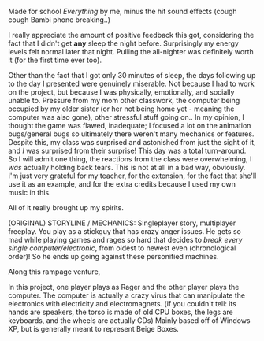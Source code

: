 Made for school
*Everything* by me, minus the hit sound effects (cough cough Bambi phone breaking..)

I really appreciate the amount of positive feedback this got, considering the fact that I didn't get **any** sleep the night before. Surprisingly my energy levels felt normal later that night.
Pulling the all-nighter was definitely worth it (for the first time ever too).

Other than the fact that I got only 30 minutes of sleep, the days following up to the day I presented were genuinely miserable. Not because I had to work on the project, but because I was physically, emotionally, and socially unable to. Pressure from my mom other classwork, the computer being occupied by my older sister (or her not being home yet - meaning the computer was also gone), other stressful stuff going on..
In my opinion, I thought the game was flawed, inadequate; I focused a lot on the animation bugs/general bugs so ultimately there weren't many mechanics or features. Despite this, my class was surprised and astonished from just the sight of it, and *I* was surprised from their surprise!
This day was a total turn-around. So I will admit one thing, the reactions from the class were overwhelming, I *was* actually holding back tears. This is not at all in a bad way, obviously. I'm just very grateful for my teacher, for the extension, for the fact that she'll use it as an example, and for the extra credits because I used my own music in this.

All of it really brought up my spirits.


(ORIGINAL) STORYLINE / MECHANICS:
Singleplayer story, multiplayer freeplay.
You play as a stickguy that has crazy anger issues. He gets so mad while playing games and rages so hard that decides to *break every single computer/electronic*, from oldest to newest even (chronological order)! So he ends up going against these personified machines.

Along this rampage venture,

In this project, one player plays as Rager and the other player plays the computer.
The computer is actually a crazy virus that can manipulate the electronics with electricity and electromagnets.
(if you couldn't tell: its hands are speakers, the torso is made of old CPU boxes, the legs are keyboards, and the wheels are actually CDs)
Mainly based off of Windows XP, but is generally meant to represent Beige Boxes.
